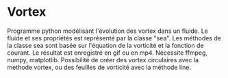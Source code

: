 # Vortex
Programme python modélisant l'évolution des vortex dans un fluide. Le fluide et ses propriétés est représenté par la classe "sea". Les méthodes de la classe sea sont basée sur l'équation de la vorticité et la fonction de courant. Le résultat est enregistré en gif ou en mp4. Nécessite ffmpeg, numpy, matplotlib. Possibilité de créer des vortex circulaires avec la methode vortex, ou des feuilles de vorticité avec la méthode line.
